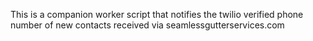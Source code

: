 This is a companion worker script that notifies the twilio verified phone number of new contacts received via seamlessgutterservices.com
